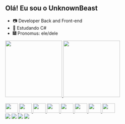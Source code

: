 ## Olá! Eu sou o UnknownBeast

- 📷 Developer Back and Front-end
- 🔮 Estudando C#
- 🎆 Pronomus: ele/dele

<div>
  <a href="htpps://github.com/unknownbeast10">
  <img height="180em" src="https://github-readme-stats.vercel.app/api?username=unknownbeast10&show_icons=true&theme=dracula&include_all_commits=true">
  <img height="180em" src="https://github-readme-stats.vercel.app/api/top-langs/?username=unknownbeast10&layout=compact&langs_count=16&theme=dracula">
</div>

<div style="display: inline_block"><br>
  <img height="30" aling="center" width="40" src="https://cdn.jsdelivr.net/gh/devicons/devicon/icons/javascript/javascript-original.svg" />
  <img height="30" aling="center" width="40" src="https://cdn.jsdelivr.net/gh/devicons/devicon/icons/typescript/typescript-original.svg" />
  <img height="30" aling="center" width="40" src="https://cdn.jsdelivr.net/gh/devicons/devicon/icons/nodejs/nodejs-original.svg" />
  <img height="30" aling="center" width="40"  src="https://cdn.jsdelivr.net/gh/devicons/devicon/icons/html5/html5-original.svg" />
  <img height="30" aling="center" width="40" src="https://cdn.jsdelivr.net/gh/devicons/devicon/icons/css3/css3-original.svg" />
  <img height="30" aling="center" width="40" src="https://cdn.jsdelivr.net/gh/devicons/devicon/icons/discordjs/discordjs-original.svg" />
  <img height="30" aling="center" width="40" src="https://cdn.jsdelivr.net/gh/devicons/devicon/icons/lua/lua-original.svg" />
  <img height="30" aling="center" width="40" src="https://cdn.jsdelivr.net/gh/devicons/devicon/icons/csharp/csharp-original.svg" />
</div>

<div> 
  <a href="https://www.youtube.com/channel/UCpi_QGG6spwgfcC-bb7L69g" target="_blank"><img src="https://img.shields.io/badge/YouTube-FF0000?style=for-the-badge&logo=youtube&logoColor=white" target="_blank"></a>
  <a href="https://instagram.com/_.gab.sad._/" target="_blank"><img src="https://img.shields.io/badge/-Instagram-%23E4405F?style=for-the-badge&logo=instagram&logoColor=white" target="_blank"></a>
 	<a href="https://www.twitch.tv/unknownbeast0232" target="_blank"><img src="https://img.shields.io/badge/Twitch-9146FF?style=for-the-badge&logo=twitch&logoColor=white" target="_blank"></a>
 <a href="https://discord.gg/aFfZT4sgqS" target="_blank"><img src="https://img.shields.io/badge/Discord-7289DA?style=for-the-badge&logo=discord&logoColor=white" target="_blank"></a> 
</div>
